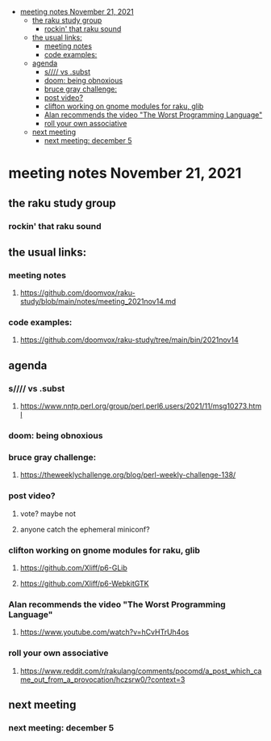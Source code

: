 - [meeting notes November 21, 2021](#org2edb811)
  - [the raku study group](#orgcfd2b58)
    - [rockin' that raku sound](#org7cf4b3b)
  - [the usual links:](#orgf4ec9fb)
    - [meeting notes](#org1a9ba7a)
    - [code examples:](#org34b493e)
  - [agenda](#org655a3b2)
    - [s//// vs .subst](#orga13674c)
    - [doom: being obnoxious](#org30520b3)
    - [bruce gray challenge:](#orgb012191)
    - [post video?](#orgf4026e6)
    - [clifton working on gnome modules for raku, glib](#org503f89d)
    - [Alan recommends the video "The Worst Programming Language"](#org22554d9)
    - [roll your own associative](#org999439c)
  - [next meeting](#orgef82d8d)
    - [next meeting: december 5](#org50285ed)


<a id="org2edb811"></a>

# meeting notes November 21, 2021


<a id="orgcfd2b58"></a>

## the raku study group


<a id="org7cf4b3b"></a>

### rockin' that raku sound


<a id="orgf4ec9fb"></a>

## the usual links:


<a id="org1a9ba7a"></a>

### meeting notes

1.  <https://github.com/doomvox/raku-study/blob/main/notes/meeting_2021nov14.md>


<a id="org34b493e"></a>

### code examples:

1.  <https://github.com/doomvox/raku-study/tree/main/bin/2021nov14>


<a id="org655a3b2"></a>

## agenda


<a id="orga13674c"></a>

### s//// vs .subst

1.  <https://www.nntp.perl.org/group/perl.perl6.users/2021/11/msg10273.html>


<a id="org30520b3"></a>

### doom: being obnoxious


<a id="orgb012191"></a>

### bruce gray challenge:

1.  <https://theweeklychallenge.org/blog/perl-weekly-challenge-138/>


<a id="orgf4026e6"></a>

### post video?

1.  vote?  maybe not

2.  anyone catch the ephemeral miniconf?


<a id="org503f89d"></a>

### clifton working on gnome modules for raku, glib

1.  <https://github.com/Xliff/p6-GLib>

2.  <https://github.com/Xliff/p6-WebkitGTK>


<a id="org22554d9"></a>

### Alan recommends the video "The Worst Programming Language"

1.  <https://www.youtube.com/watch?v=hCvHTrUh4os>


<a id="org999439c"></a>

### roll your own associative

1.  <https://www.reddit.com/r/rakulang/comments/pocomd/a_post_which_came_out_from_a_provocation/hczsrw0/?context=3>


<a id="orgef82d8d"></a>

## next meeting


<a id="org50285ed"></a>

### next meeting: december 5
